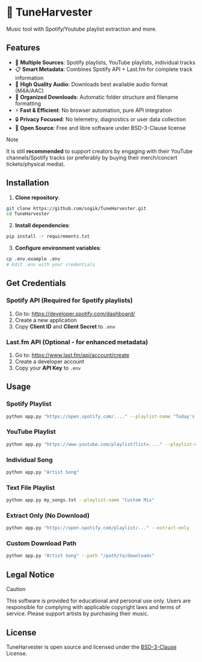 # 🎵 TuneHarvester

Music tool with Spotify/Youtube playlist extraction and more.

## Features

- 🎵 **Multiple Sources**: Spotify playlists, YouTube playlists, individual tracks
- 📋 **Smart Metadata**: Combines Spotify API + Last.fm for complete track information
- 🎯 **High Quality Audio**: Downloads best available audio format (M4A/AAC)
- 📁 **Organized Downloads**: Automatic folder structure and filename formatting
- ⚡ **Fast & Efficient**: No browser automation, pure API integration
- 🔒 **Privacy Focused**: No telemetry, diagnostics or user data collection
- 📖 **Open Source**: Free and libre software under BSD-3-Clause license

> [!NOTE]
> It is still **recommended** to support creators by engaging with their YouTube channels/Spotify tracks (or preferably by buying their merch/concert tickets/physical media).

## Installation

1. **Clone repository**:

```bash
git clone https://github.com/sogik/TuneHarvester.git
cd TuneHarvester
```

2. **Install dependencies**:

```bash
pip install -r requirements.txt
```

3. **Configure environment variables**:

```bash
cp .env.example .env
# Edit .env with your credentials
```

## Get Credentials

### Spotify API (Required for Spotify playlists)

1. Go to: https://developer.spotify.com/dashboard/
2. Create a new application
3. Copy **Client ID** and **Client Secret** to `.env`

### Last.fm API (Optional - for enhanced metadata)

1. Go to: https://www.last.fm/api/account/create
2. Create a developer account
3. Copy your **API Key** to `.env`

## Usage

### Spotify Playlist

```bash
python app.py "https://open.spotify.com/...." --playlist-name "Today's Top Hits"
```

### YouTube Playlist

```bash
python app.py "https://www.youtube.com/playlist?list=...." --playlist-name "My Mix"
```

### Individual Song

```bash
python app.py "Artist Song"
```

### Text File Playlist

```bash
python app.py my_songs.txt --playlist-name "Custom Mix"
```

### Extract Only (No Download)

```bash
python app.py "https://open.spotify.com/playlist/..." --extract-only
```

### Custom Download Path

```bash
python app.py "Artist Song" --path "/path/to/downloads"
```

## Legal Notice

> [!CAUTION]
>This software is provided for educational and personal use only. Users are responsible for complying with applicable copyright laws and terms of service. Please support artists by purchasing their music.

## License

TuneHarvester is open source and licensed under the [BSD-3-Clause](/LICENSE) License.
